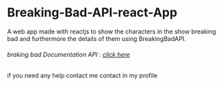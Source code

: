 # Breaking-Bad-API-react-App
A web app made with reactjs to show the characters in the show breaking bad and furthermore the details of them using BreakingBadAPI.

###### braking bad Documentation API : <a href="https://breakingbadapi.com/">click here<a>
if you need any help contact me contact in my profile 
